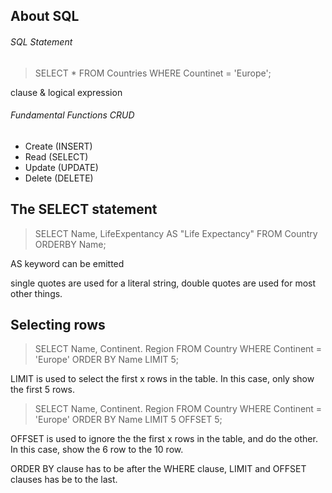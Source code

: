 ## About SQL

###### SQL Statement
> SELECT * FROM Countries WHERE Countinet = 'Europe';

clause & logical expression

###### Fundamental Functions CRUD

- Create (INSERT)
- Read (SELECT)
- Update (UPDATE)
- Delete (DELETE)



## The SELECT statement

> SELECT Name, LifeExpentancy AS "Life Expectancy" FROM Country ORDERBY Name;

AS keyword can be emitted

single quotes are used for a literal string, 
double quotes are used for most other things.




## Selecting rows 

> SELECT Name, Continent. Region FROM Country WHERE Continent = 'Europe' ORDER BY Name LIMIT 5;

LIMIT is used to select the first x rows in the table.
In this case, only show the first 5 rows.

> SELECT Name, Continent. Region FROM Country WHERE Continent = 'Europe' ORDER BY Name LIMIT 5 OFFSET 5;

OFFSET is used to ignore the the first x rows in the table, and do the other.
In this case, show the 6 row to the 10 row.

ORDER BY clause has to be after the WHERE clause, 
LIMIT and OFFSET clauses has be to the last.
